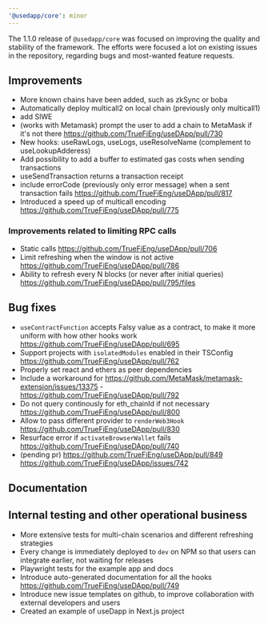 ```yaml
---
'@usedapp/core': minor
---
```


The 1.1.0 release of `@usedapp/core` was focused on improving the quality and stability of the framework. The efforts were focused a lot on existing issues in the repository, regarding bugs and most-wanted feature requests.

## Improvements

- More known chains have been added, such as zkSync or boba
- Automatically deploy multicall2 on local chain (previously only multicall1)
- add SIWE
- (works with Metamask) prompt the user to add a chain to MetaMask if it's not there https://github.com/TrueFiEng/useDApp/pull/730
- New hooks: useRawLogs, useLogs, useResolveName (complement to useLookupAdderess)
- Add possibility to add a buffer to estimated gas costs when sending transactions
- useSendTransaction returns a transaction receipt
- include errorCode (previously only error message) when a sent transaction fails https://github.com/TrueFiEng/useDApp/pull/817
- Introduced a speed up of multicall encoding https://github.com/TrueFiEng/useDApp/pull/775

### Improvements related to limiting RPC calls

- Static calls https://github.com/TrueFiEng/useDApp/pull/706
- Limit refreshing when the window is not active https://github.com/TrueFiEng/useDApp/pull/786
- Ability to refresh every N blocks (or never after initial queries) https://github.com/TrueFiEng/useDApp/pull/795/files

## Bug fixes

- `useContractFunction` accepts Falsy value as a contract, to make it more uniform with how other hooks work https://github.com/TrueFiEng/useDApp/pull/695
- Support projects with `isolatedModules` enabled in their TSConfig https://github.com/TrueFiEng/useDApp/pull/762
- Properly set react and ethers as peer dependencies
- Include a workaround for https://github.com/MetaMask/metamask-extension/issues/13375 - https://github.com/TrueFiEng/useDApp/pull/792
- Do not query continously for eth_chainId if not necessary https://github.com/TrueFiEng/useDApp/pull/800
- Allow to pass different provider to `renderWeb3Hook` https://github.com/TrueFiEng/useDApp/pull/830
- Resurface error if `activateBrowserWallet` fails https://github.com/TrueFiEng/useDApp/pull/740
- (pending pr) https://github.com/TrueFiEng/useDApp/pull/849 https://github.com/TrueFiEng/useDApp/issues/742

## Documentation

## Internal testing and other operational business

- More extensive tests for multi-chain scenarios and different refreshing strategies
- Every change is immediately deployed to `dev` on NPM so that users can integrate earlier, not waiting for releases 
- Playwright tests for the example app and docs
- Introduce auto-generated documentation for all the hooks https://github.com/TrueFiEng/useDApp/pull/749
- Introduce new issue templates on github, to improve collaboration with external developers and users
- Created an example of useDapp in Next.js project